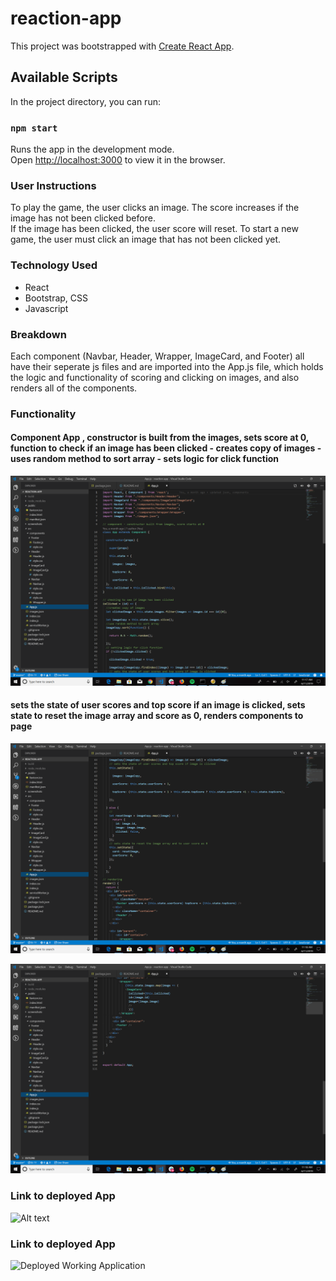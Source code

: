 # reaction-app


This project was bootstrapped with [Create React App](https://github.com/facebook/create-react-app).

## Available Scripts

In the project directory, you can run:

### `npm start`

Runs the app in the development mode.<br>
Open [http://localhost:3000](http://localhost:3000) to view it in the browser.



### User Instructions 

To play the game, the user clicks an image. The score increases if the image has not been clicked before.<br>
If the image has been clicked, the user score will reset. To start a new game, the user must click an image that has not been clicked yet.

### Technology Used
- React
- Bootstrap, CSS
- Javascript

### Breakdown
Each component (Navbar, Header, Wrapper, ImageCard, and Footer) all have their seperate js files and are imported into the App.js file, which holds the logic and functionality of scoring and clicking on images, and also renders all of the components.

### Functionality
#### Component App , constructor is built from the images, sets score at 0, function to check if an image has been clicked - creates copy of images - uses random method to sort array - sets logic for click function
![Alt text](/screenshots/App1.png?raw=true "App.js File")

#### sets the state of user scores and top score if an image is clicked, sets state to reset the image array and score as 0, renders components to page
![Alt text](/screenshots/App2.png?raw=true "App.js File")

![Alt text](/screenshots/App3.png?raw=true "App.js File")


### Link to deployed App
![Alt text](https://bbanderson84.github.io/reaction-app/ "Deployed Working Application")

### Link to deployed App
![Deployed Working Application](https://bbanderson84.github.io/reaction-app/ "Deployed Working Application")
